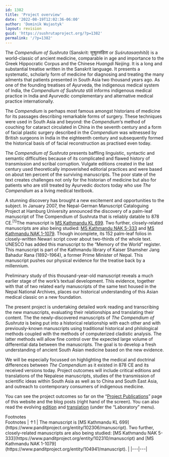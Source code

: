 ```yaml
---
id: 1382
title: 'Project overview'
date: '2022-08-19T12:02:36-06:00'
author: 'Dominik Wujastyk'
layout: revision
guid: 'https://sushrutaproject.org/?p=1382'
permalink: '/?p=1382'
---
```


The *Compendium of Sushruta* (Sanskrit: सुश्रुतसंहिता or *Suśrutasaṃhitā*) is a world-classic of ancient medicine, comparable in age and importance to the Greek Hippocratic Corpus and the Chinese *Huangdi Neijing*. It is a long and substantial treatise written in the Sanskrit language. It presents a systematic, scholarly form of medicine for diagnosing and treating the many ailments that patients presented in South Asia two thousand years ago. As one of the founding treatises of Ayurveda, the indigenous medical system of India, the *Compendium of Sushruta* still informs indigenous medical practice in India and Ayurvedic complementary and alternative medical practice internationally.

The *Compendium* is perhaps most famous amongst historians of medicine for its passages describing remarkable forms of surgery. These techniques were used in South Asia and beyond: the *Compendium*‘s method of couching for cataract circulated in China in the seventh century and a form of facial plastic surgery described in the *Compendium* was witnessed by British surgeons in India in the eighteenth century and subsequently formed the historical basis of of facial reconstruction as practised even today.

The *Compendium of Sushruta* presents baffling linguistic, syntactic and semantic difficulties because of its complicated and flawed history of transmission and scribal corruption. Vulgate editions created in the last century used theoretically impoverished editorial practices and were based on about ten percent of the surviving manuscripts. The poor state of the text creates challenges not only for the historian of medicine but also for patients who are still treated by Ayurvedic doctors today who use *The Compendium* as a living medical textbook.

A stunning discovery has brought a new excitement and opportunities to the subject. In January 2007, the Nepal-German Manuscript Cataloguing Project at Hamburg University announced the discovery of a palm-leaf manuscript of The Compendium of Sushruta that is reliably datable to 878 CE.<span class="footnote_referrer"><a onclick="footnote_moveToReference_1382_887('footnote_plugin_reference_1382_887_1');" onkeypress="footnote_moveToReference_1382_887('footnote_plugin_reference_1382_887_1');" role="button" tabindex="0"><sup class="footnote_plugin_tooltip_text" id="footnote_plugin_tooltip_1382_887_1">\[1\]</sup></a><span class="footnote_tooltip" id="footnote_plugin_tooltip_text_1382_887_1">The manuscript is [MS Kathmandu KL 699](https://www.panditproject.org/entity/102306/manuscript). Two further, closely-related manuscripts are also being studied: [MS Kathmandu NAK 5-333](https://www.panditproject.org/entity/102310/manuscript) and [MS Kathmandu NAK 1-1079](https://www.panditproject.org/entity/104941/manuscript).</span></span><script type="text/javascript"> jQuery('#footnote_plugin_tooltip_1382_887_1').tooltip({ tip: '#footnote_plugin_tooltip_text_1382_887_1', tipClass: 'footnote_tooltip', effect: 'fade', predelay: 0, fadeInSpeed: 200, delay: 400, fadeOutSpeed: 200, position: 'top center', relative: true, offset: [-7, 0], });</script> Though incomplete, its 152 palm-leaf folios in closely-written Newari script cover about two-thirds of the whole text. UNESCO has added this manuscript to the “Memory of the World” register. This manuscript is part of the Kathmandu library of Kaiser Shamsher Jang Bahadur Rana (1892–1964), a former Prime Minister of Nepal. This manuscript pushes our physical evidence for the treatise back by a millennium.

Preliminary study of this thousand-year-old manuscript reveals a much earlier stage of the work’s textual development. This evidence, together with that of two related early manuscripts of the same text housed in the Nepal National Archives, places our historical understanding of this Asian medical classic on a new foundation.

The present project is undertaking detailed work reading and transcribing the new manuscripts, evaluating their relationships and translating their content. The the newly-discovered manuscripts of *The Compendium of Sushruta* is being put into a historical relationship with each other and with previously-known manuscripts using traditional historical and philological methods coupled with the methods of computerized cladistic analysis. The latter methods will allow fine control over the expected large volume of differential data between the manuscripts. The goal is to develop a fresh understanding of ancient South Asian medicine based on the new evidence.

We will be especially focussed on highlighting the medical and doctrinal differences between *The Compendium* as it existed in 878 CE and its received versions today. Project outcomes will include critical editions and translations of the Nepalese manuscripts, studies of the transmission of scientific ideas within South Asia as well as to China and South East Asia, and outreach to contemporary consumers of indigenous medicine.

You can see the project outcomes so far on the “[Project Publications](https://sushrutaproject.org/project-publications/)” page of this website and the blog posts (right hand of the screen). You can also read the evolving [edition](https://saktumiva.org/wiki/wujastyk/susrutasamhita/start) and [translation](https://github.com/wujastyk/sushrutaproject/blob/main/translation/incremental_SS_Translation.pdf) (under the “Laboratory” menu).

<div class="speaker-mute footnotes_reference_container"><div class="footnote_container_prepare"><span class="footnote_reference_container_label pointer" onclick="footnote_expand_collapse_reference_container_1382_887();" role="button" tabindex="0">Footnotes</span><span class="footnote_reference_container_collapse_button" onclick="footnote_expand_collapse_reference_container_1382_887();" role="button" style="display: none;" tabindex="0">\[<a id="footnote_reference_container_collapse_button_1382_887">+</a>\]</span>

</div><div id="footnote_references_container_1382_887" style="">Footnotes
| <a class="footnote_backlink" id="footnote_plugin_reference_1382_887_1"><span class="footnote_index_arrow">↑</span>1</a> | The manuscript is [MS Kathmandu KL 699](https://www.panditproject.org/entity/102306/manuscript). Two further, closely-related manuscripts are also being studied: [MS Kathmandu NAK 5-333](https://www.panditproject.org/entity/102310/manuscript) and [MS Kathmandu NAK 1-1079](https://www.panditproject.org/entity/104941/manuscript). |
|---|---|

 </div></div><script type="text/javascript"> function footnote_expand_reference_container_1382_887() { jQuery('#footnote_references_container_1382_887').show(); jQuery('#footnote_reference_container_collapse_button_1382_887').text('−'); } function footnote_collapse_reference_container_1382_887() { jQuery('#footnote_references_container_1382_887').hide(); jQuery('#footnote_reference_container_collapse_button_1382_887').text('+'); } function footnote_expand_collapse_reference_container_1382_887() { if (jQuery('#footnote_references_container_1382_887').is(':hidden')) { footnote_expand_reference_container_1382_887(); } else { footnote_collapse_reference_container_1382_887(); } } function footnote_moveToReference_1382_887(p_str_TargetID) { footnote_expand_reference_container_1382_887(); var l_obj_Target = jQuery('#' + p_str_TargetID); if (l_obj_Target.length) { jQuery( 'html, body' ).delay( 0 ); jQuery('html, body').animate({ scrollTop: l_obj_Target.offset().top - window.innerHeight * 0.2 }, 380); } } function footnote_moveToAnchor_1382_887(p_str_TargetID) { footnote_expand_reference_container_1382_887(); var l_obj_Target = jQuery('#' + p_str_TargetID); if (l_obj_Target.length) { jQuery( 'html, body' ).delay( 0 ); jQuery('html, body').animate({ scrollTop: l_obj_Target.offset().top - window.innerHeight * 0.2 }, 380); } }</script>